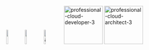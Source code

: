 
<img src="https://user-images.githubusercontent.com/84524584/211070210-2aa1f91d-fa19-4990-98ec-23e359db873f.png" width="10%"><img src="https://user-images.githubusercontent.com/84524584/211070228-3128f156-857d-4d04-8bd1-b0e606c1604c.png" width="10%"><img width="10%" alt="associate-cloud-engineer-certification-2" src="https://github.com/Sunaga0709/Sunaga0709/assets/84524584/43e3e263-941f-4b28-9afd-dc8fc5c7ff0d">
<img width="104" alt="professional-cloud-developer-3" src="https://github.com/user-attachments/assets/65a2c225-c590-46a4-a336-0944db1de1fa">
<img width="104" alt="professional-cloud-architect-3" src="https://github.com/user-attachments/assets/be88ba34-dba6-4a62-90d4-1f7f470b2be0" />
